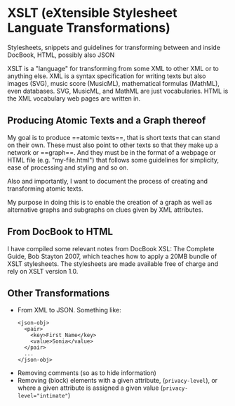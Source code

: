 # XSLT (eXtensible Stylesheet Languate Transformations)

Stylesheets, snippets and guidelines for transforming between and inside DocBook, HTML, possibly also JSON

XSLT is a "language" for transforming from some XML to other XML or to anything else. XML is a syntax specification for writing texts but also images (SVG), music score (MusicML), mathematical formulas (MathML), even databases. SVG, MusicML, and MathML are just vocabularies. HTML is the XML vocabulary web pages are written in.

## Producing Atomic Texts and a Graph thereof

My goal is to produce ==atomic texts==, that is short texts that can stand on their own. These must also point to other texts so that they make up a network or ==graph==. And they must be in the format of a webpage or HTML file (e.g. "my-file.html") that follows some guidelines for simplicity, ease of processing and styling and so on.

Also and importantly, I want to document the process of creating and transforming atomic texts.

My purpose in doing this is to enable the creation of a graph as well as alternative graphs and subgraphs on clues given by XML attributes.


## From DocBook to HTML

I have compiled some relevant notes from DocBook XSL: The Complete Guide, Bob Stayton 2007, which teaches how to apply a 20MB bundle of XSLT stylesheets. The stylesheets are made available free of charge and rely on XSLT version 1.0.


## Other Transformations
- From XML to JSON. Something like:
  ```
  <json-obj>
    <pair>
      <key>First Name</key>
      <value>Sonia</value>
    </pair>
    ...
  </json-obj>
  ```
- Removing comments (so as to hide information)
- Removing (block) elements with a given attribute, (`privacy-level`), or where a given attribute is assigned a given value (`privacy-level="intimate"`)

